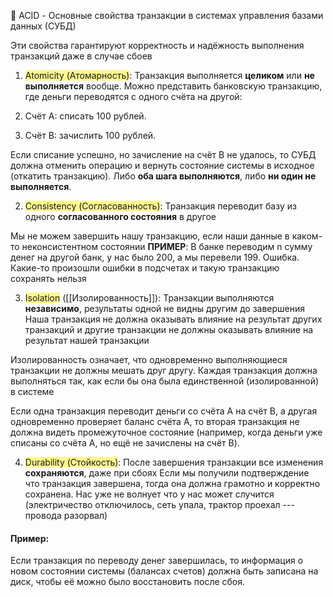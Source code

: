 
💎 ACID - Основные свойства транзакции в системах управления базами данных (СУБД)

Эти свойства гарантируют корректность и надёжность выполнения транзакций даже в случае сбоев

1. <span style="background:#fff88f">Atomicity (Атомарность)</span>: Транзакция выполняется **целиком** или **не выполняется** вообще.
Можно представить банковскую транзакцию, где деньги переводятся с одного счёта на другой:

1. Счёт A: списать 100 рублей.
2. Счёт B: зачислить 100 рублей.

Если списание успешно, но зачисление на счёт B не удалось, то СУБД должна отменить операцию и вернуть состояние системы в исходное (откатить транзакцию). Либо **оба шага выполняются**, либо **ни один не выполняется**.

2. <span style="background:#fff88f">Consistency (Согласованность)</span>: Транзакция переводит базу из одного **согласованного состояния** в другое

Мы не можем завершить нашу транзакцию, если наши данные в каком-то неконсистентном состоянии
**ПРИМЕР**: В банке переводим n сумму денег на другой банк, у нас было 200, а мы перевели 199. Ошибка. Какие-то произошли ошибки в подсчетах и такую транзакцию сохранять нельзя

3. <span style="background:#fff88f">Isolation</span> ([[Изолированность]]): Транзакции выполняются **независимо**, результаты одной не видны другим до завершения
Наша транзакция не должна оказывать влияние на результат других транзакций и другие транзакции не должны оказывать влияние на результат нашей транзакции

Изолированность означает, что одновременно выполняющиеся транзакции не должны мешать друг другу. Каждая транзакция должна выполняться так, как если бы она была единственной (изолированной) в системе

Если одна транзакция переводит деньги со счёта A на счёт B, а другая одновременно проверяет баланс счёта A, то вторая транзакция не должна видеть промежуточное состояние (например, когда деньги уже списаны со счёта A, но ещё не зачислены на счёт B).

4. <span style="background:#fff88f">Durability (Стойкость)</span>: После завершения транзакции все изменения **сохраняются**, даже при сбоях
Если мы получили подтверждение что транзакция завершена, тогда она должна грамотно и корректно сохранена. Нас уже не волнует что у нас может случится (электричество отключилось, сеть упала, трактор проехал --- провода разорвал)

#### Пример:

Если транзакция по переводу денег завершилась, то информация о новом состоянии системы (балансах счетов) должна быть записана на диск, чтобы её можно было восстановить после сбоя.


